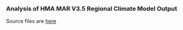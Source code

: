 ### Analysis of HMA MAR V3.5 Regional Climate Model Output

Source files are [here](https://nsidc.org/data/HMA_MAR3_5/versions/1) 
